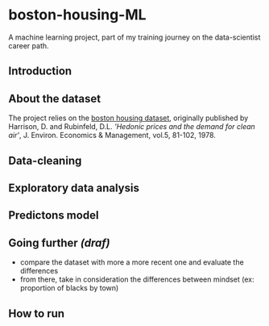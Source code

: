 # boston-housing-ML
A machine learning project, part of my training journey on the data-scientist career path.  

## Introduction

## About the dataset
The project relies on the [boston housing dataset](https://www.cs.toronto.edu/~delve/data/boston/bostonDetail.html), originally published by Harrison, D. and Rubinfeld, D.L. *'Hedonic prices and the demand for clean air'*, J. Environ. Economics & Management, vol.5, 81-102, 1978.

## Data-cleaning

## Exploratory data analysis

## Predictons model

## Going further *(draf)*

 - compare the dataset with more a more recent one and evaluate the differences
 - from there, take in consideration the differences between mindset (ex: proportion of blacks by town)

## How to run
